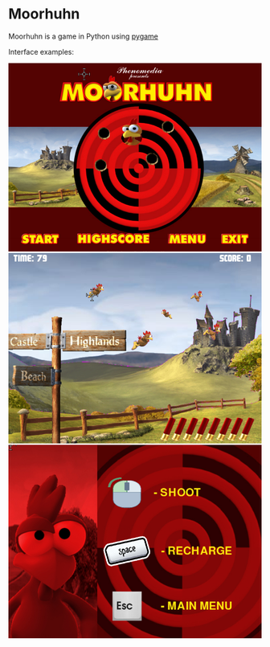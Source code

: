 # Moorhuhn

Moorhuhn is a game in Python using [pygame](https://www.pygame.org/)

Interface examples:


<img src="https://github.com/AlesyaRabushka/Moorhuhn/blob/main/img/examples/main.png">

<img src="https://github.com/AlesyaRabushka/Moorhuhn/blob/main/img/examples/game.png">

<img src="https://github.com/AlesyaRabushka/Moorhuhn/blob/main/img/examples/menu.png">

